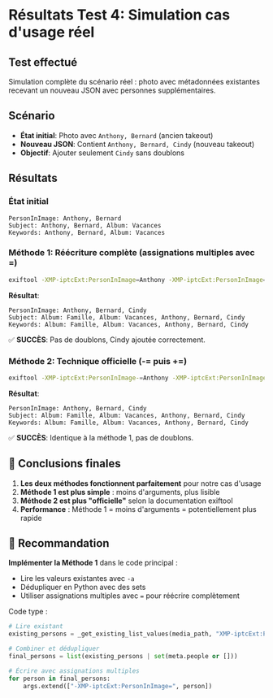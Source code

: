# Résultats Test 4: Simulation cas d'usage réel

## Test effectué
Simulation complète du scénario réel : photo avec métadonnées existantes recevant un nouveau JSON avec personnes supplémentaires.

## Scénario
- **État initial**: Photo avec `Anthony, Bernard` (ancien takeout)
- **Nouveau JSON**: Contient `Anthony, Bernard, Cindy` (nouveau takeout)
- **Objectif**: Ajouter seulement `Cindy` sans doublons

## Résultats

### État initial
```
PersonInImage: Anthony, Bernard
Subject: Anthony, Bernard, Album: Vacances  
Keywords: Anthony, Bernard, Album: Vacances
```

### Méthode 1: Réécriture complète (assignations multiples avec =)
```bash
exiftool -XMP-iptcExt:PersonInImage=Anthony -XMP-iptcExt:PersonInImage=Bernard -XMP-iptcExt:PersonInImage=Cindy ...
```

**Résultat**:
```
PersonInImage: Anthony, Bernard, Cindy
Subject: Album: Famille, Album: Vacances, Anthony, Bernard, Cindy
Keywords: Album: Famille, Album: Vacances, Anthony, Bernard, Cindy
```

✅ **SUCCÈS**: Pas de doublons, Cindy ajoutée correctement.

### Méthode 2: Technique officielle (-= puis +=)
```bash
exiftool -XMP-iptcExt:PersonInImage-=Anthony -XMP-iptcExt:PersonInImage+=Anthony -XMP-iptcExt:PersonInImage-=Bernard -XMP-iptcExt:PersonInImage+=Bernard -XMP-iptcExt:PersonInImage-=Cindy -XMP-iptcExt:PersonInImage+=Cindy ...
```

**Résultat**:
```
PersonInImage: Anthony, Bernard, Cindy
Subject: Album: Famille, Album: Vacances, Anthony, Bernard, Cindy  
Keywords: Album: Famille, Album: Vacances, Anthony, Bernard, Cindy
```

✅ **SUCCÈS**: Identique à la méthode 1, pas de doublons.

## 🎯 Conclusions finales

1. **Les deux méthodes fonctionnent parfaitement** pour notre cas d'usage
2. **Méthode 1 est plus simple** : moins d'arguments, plus lisible
3. **Méthode 2 est plus "officielle"** selon la documentation exiftool
4. **Performance** : Méthode 1 = moins d'arguments = potentiellement plus rapide

## 🔄 Recommandation

**Implémenter la Méthode 1** dans le code principal :
- Lire les valeurs existantes avec `-a`  
- Dédupliquer en Python avec des sets
- Utiliser assignations multiples avec `=` pour réécrire complètement

Code type :
```python
# Lire existant
existing_persons = _get_existing_list_values(media_path, "XMP-iptcExt:PersonInImage")

# Combiner et dédupliquer  
final_persons = list(existing_persons | set(meta.people or []))

# Écrire avec assignations multiples
for person in final_persons:
    args.extend(["-XMP-iptcExt:PersonInImage=", person])
```

